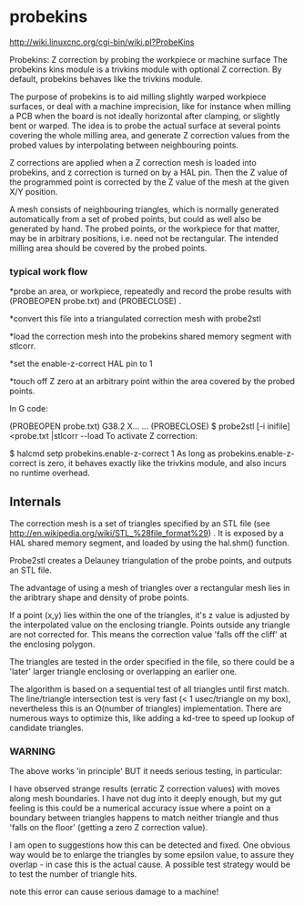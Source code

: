 # probekins
http://wiki.linuxcnc.org/cgi-bin/wiki.pl?ProbeKins

Probekins: Z correction by probing the workpiece or machine surface
The probekins kins module is a trivkins module with optional Z correction. By default, probekins behaves like the trivkins module.

The purpose of probekins is to aid milling slightly warped workpiece surfaces, or deal with a machine imprecision, like for instance when milling a PCB when the board is not ideally horizontal after clamping, or slightly bent or warped. The idea is to probe the actual surface at several points covering the whole milling area, and generate Z correction values from the probed values by interpolating between neighbouring points.

Z corrections are applied when a Z correction mesh is loaded into probekins, and z correction is turned on by a HAL pin. Then the Z value of the programmed point is corrected by the Z value of the mesh at the given X/Y position.

A mesh consists of neighbouring triangles, which is normally generated automatically from a set of probed points, but could as well also be generated by hand. The probed points, or the workpiece for that matter, may be in arbitrary positions, i.e. need not be rectangular. The intended milling area should be covered by the probed points.

### typical work flow
*probe an area, or workpiece, repeatedly and record the probe results with (PROBEOPEN probe.txt) and (PROBECLOSE) .

*convert this file into a triangulated correction mesh with probe2stl

*load the correction mesh into the probekins shared memory segment with stlcorr.

*set the enable-z-correct HAL pin to 1

*touch off Z zero at an arbitrary point within the area covered by the probed points.

In G code:

 (PROBEOPEN probe.txt) 
  G38.2 X...
 ...
 (PROBECLOSE)
 $ probe2stl [-i inifile] <probe.txt |stlcorr --load
To activate Z correction:

 $ halcmd setp probekins.enable-z-correct 1
As long as probekins.enable-z-correct is zero, it behaves exactly like the trivkins module, and also incurs no runtime overhead.


## Internals
The correction mesh is a set of triangles specified by an STL file (see http://en.wikipedia.org/wiki/STL_%28file_format%29) . It is exposed by a HAL shared memory segment, and loaded by using the hal.shm() function.

Probe2stl creates a Delauney triangulation of the probe points, and outputs an STL file.

The advantage of using a mesh of triangles over a rectangular mesh lies in the aribtrary shape and density of probe points.

If a point (x,y) lies within the one of the triangles, it's z value is adjusted by the interpolated value on the enclosing triangle. Points outside any triangle are not corrected for. This means the correction value 'falls off the cliff' at the enclosing polygon.

The triangles are tested in the order specified in the file, so there could be a 'later' larger triangle enclosing or overlapping an earlier one.

The algorithm is based on a sequential test of all triangles until first match. The line/triangle intersection test is very fast (< 1 usec/triangle on my box), nevertheless this is an O(number of triangles) implementation. There are numerous ways to optimize this, like adding a kd-tree to speed up lookup of candidate triangles.

### WARNING
The above works 'in principle' BUT it needs serious testing, in particular:

I have observed strange results (erratic Z correction values) with moves along mesh boundaries. I have not dug into it deeply enough, but my gut feeling is this could be a numerical accuracy issue where a point on a boundary between triangles happens to match neither triangle and thus 'falls on the floor' (getting a zero Z correction value).

I am open to suggestions how this can be detected and fixed. One obvious way would be to enlarge the triangles by some epsilon value, to assure they overlap - in case this is the actual cause. A possible test strategy would be to test the number of triangle hits.

note this error can cause serious damage to a machine!
